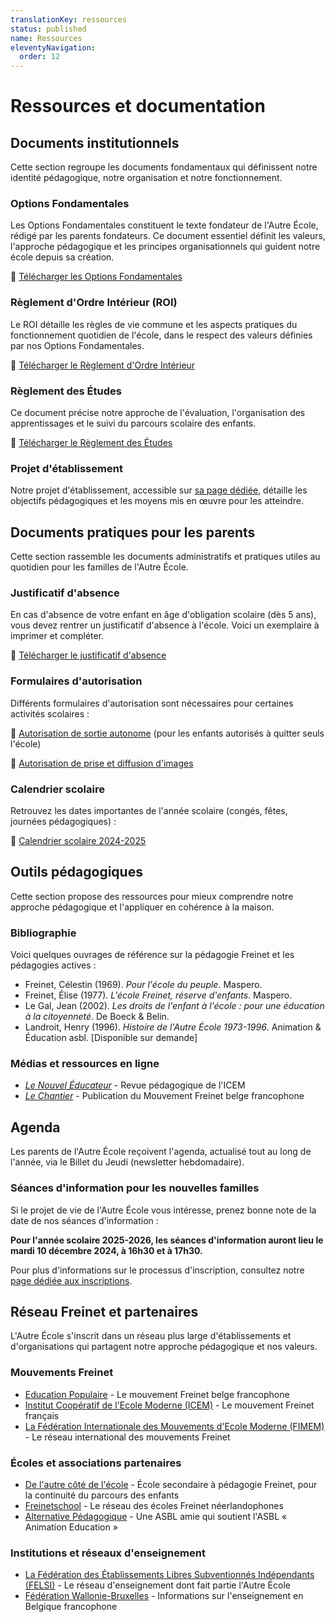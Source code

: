 ```yaml
---
translationKey: ressources
status: published
name: Ressources
eleventyNavigation:
  order: 12
---
```

# Ressources et documentation

## Documents institutionnels

Cette section regroupe les documents fondamentaux qui définissent notre identité pédagogique, notre organisation et notre fonctionnement.

### Options Fondamentales

Les Options Fondamentales constituent le texte fondateur de l'Autre École, rédigé par les parents fondateurs. Ce document essentiel définit les valeurs, l'approche pédagogique et les principes organisationnels qui guident notre école depuis sa création.

📃 [Télécharger les Options Fondamentales](/assets/files/options-fondamentales.pdf)

### Règlement d'Ordre Intérieur (ROI)

Le ROI détaille les règles de vie commune et les aspects pratiques du fonctionnement quotidien de l'école, dans le respect des valeurs définies par nos Options Fondamentales.

📃 [Télécharger le Règlement d'Ordre Intérieur](/assets/files/ROI-Autre-Ecole.pdf)

### Règlement des Études

Ce document précise notre approche de l'évaluation, l'organisation des apprentissages et le suivi du parcours scolaire des enfants.

📃 [Télécharger le Règlement des Études](/assets/files/Reglement-Etudes-Autre-Ecole.pdf)

### Projet d'établissement

Notre projet d'établissement, accessible sur [sa page dédiée](/projet-d-etablissement/), détaille les objectifs pédagogiques et les moyens mis en œuvre pour les atteindre.

## Documents pratiques pour les parents

Cette section rassemble les documents administratifs et pratiques utiles au quotidien pour les familles de l'Autre École.

### Justificatif d'absence

En cas d'absence de votre enfant en âge d'obligation scolaire (dès 5 ans), vous devez rentrer un justificatif d'absence à l'école. Voici un exemplaire à imprimer et compléter.

📃 [Télécharger le justificatif d'absence](/assets/files/Justificatif-Absence-AE.pdf)

### Formulaires d'autorisation

Différents formulaires d'autorisation sont nécessaires pour certaines activités scolaires :

📃 [Autorisation de sortie autonome](/assets/files/Autorisation-Sortie-Autonome.pdf) (pour les enfants autorisés à quitter seuls l'école)

📃 [Autorisation de prise et diffusion d'images](/assets/files/Autorisation-Images.pdf)

### Calendrier scolaire

Retrouvez les dates importantes de l'année scolaire (congés, fêtes, journées pédagogiques) :

📃 [Calendrier scolaire 2024-2025](/assets/files/Calendrier-2024-2025.pdf)

## Outils pédagogiques

Cette section propose des ressources pour mieux comprendre notre approche pédagogique et l'appliquer en cohérence à la maison.

### Bibliographie

Voici quelques ouvrages de référence sur la pédagogie Freinet et les pédagogies actives :

- Freinet, Célestin (1969). _Pour l'école du peuple_. Maspero.
- Freinet, Élise (1977). _L'école Freinet, réserve d'enfants_. Maspero.
- Le Gal, Jean (2002). _Les droits de l'enfant à l'école : pour une éducation à la citoyenneté_. De Boeck & Belin.
- Landroit, Henry (1996). _Histoire de l'Autre École 1973-1996_. Animation & Éducation asbl. [Disponible sur demande]

### Médias et ressources en ligne

- [_Le Nouvel Éducateur_](http://www.icem-pedagogie-freinet.org/node/1053) - Revue pédagogique de l'ICEM
- [_Le Chantier_](http://www.educpop-freinet.be/) - Publication du Mouvement Freinet belge francophone

## Agenda

Les parents de l'Autre École reçoivent l'agenda, actualisé tout au long de l'année, via le Billet du Jeudi (newsletter hebdomadaire).

### Séances d'information pour les nouvelles familles

Si le projet de vie de l'Autre École vous intéresse, prenez bonne note de la date de nos séances d'information :

**Pour l'année scolaire 2025-2026, les séances d'information auront lieu le mardi 10 décembre 2024, à 16h30 et à 17h30.**

Pour plus d'informations sur le processus d'inscription, consultez notre [page dédiée aux inscriptions](/inscription/).

## Réseau Freinet et partenaires

L'Autre École s'inscrit dans un réseau plus large d'établissements et d'organisations qui partagent notre approche pédagogique et nos valeurs.

### Mouvements Freinet

- [Education Populaire](http://www.educpop-freinet.be/) - Le mouvement Freinet belge francophone
- [Institut Coopératif de l'Ecole Moderne (ICEM)](http://www.icem-pedagogie-freinet.org/) - Le mouvement Freinet français
- [La Fédération Internationale des Mouvements d'Ecole Moderne (FIMEM)](http://www.fimem-freinet.org/) - Le réseau international des mouvements Freinet

### Écoles et associations partenaires

- [De l'autre côté de l'école](http://www.acecole.be/) - École secondaire à pédagogie Freinet, pour la continuité du parcours des enfants
- [Freinetschool](http://www.freinetschool.be/) - Le réseau des écoles Freinet néerlandophones
- [Alternative Pédagogique](https://alternativepedagogique.wordpress.com/) - Une ASBL amie qui soutient l'ASBL « Animation Education »

### Institutions et réseaux d'enseignement

- [La Fédération des Établissements Libres Subventionnés Indépendants (FELSI)](http://felsi.eu/) - Le réseau d'enseignement dont fait partie l'Autre École
- [Fédération Wallonie-Bruxelles](http://www.enseignement.be/) - Informations sur l'enseignement en Belgique francophone
